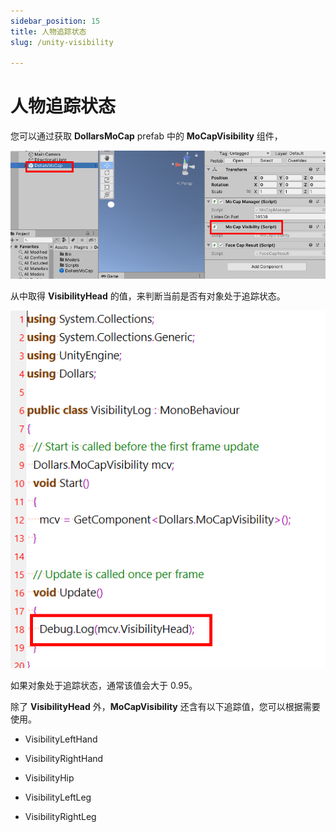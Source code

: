 ```yaml
---
sidebar_position: 15
title: 人物追踪状态
slug: /unity-visibility

---
```


# 人物追踪状态


您可以通过获取 **DollarsMoCap** prefab 中的 **MoCapVisibility** 组件，

![](../../img/2024_12_18_11_24_54.png)

从中取得 **VisibilityHead** 的值，来判断当前是否有对象处于追踪状态。

![](../../img/2024_12_18_11_28_02.png)

如果对象处于追踪状态，通常该值会大于 0.95。

除了 **VisibilityHead** 外，**MoCapVisibility** 还含有以下追踪值，您可以根据需要使用。

- VisibilityLeftHand

- VisibilityRightHand

- VisibilityHip

- VisibilityLeftLeg

- VisibilityRightLeg